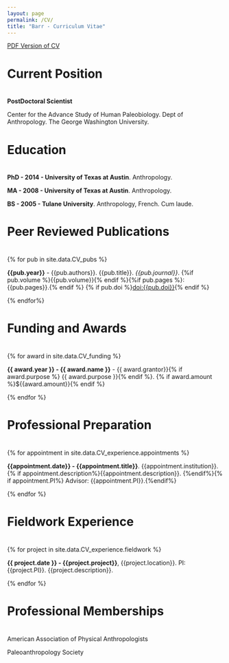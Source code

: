 ```yaml
---
layout: page
permalink: /CV/
title: "Barr - Curriculum Vitae"
---
```


<a href="{{site.baseurl}}/assets/CV/WAB_CV.pdf">PDF Version of CV</a>

<div id="CV-Content-To-Extract">

<h1 style="padding-bottom:20px;">Current Position</h1>

**PostDoctoral Scientist**

Center for the Advance Study of Human Paleobiology. Dept of Anthropology. The George Washington University. 

<h1 style="padding-bottom:20px;">Education</h1>

**PhD - 2014 - University of Texas at Austin**. Anthropology.

**MA - 2008 - University of Texas at Austin**. Anthropology. 

**BS - 2005 - Tulane University**. Anthropology, French. Cum laude.

<h1 style="padding-bottom:20px;">Peer Reviewed Publications</h1>

{% for pub in site.data.CV_pubs %}

**{{pub.year}}** - {{pub.authors}}. {{pub.title}}. *{{pub.journal}}*. {%if pub.volume %}{{pub.volume}}{% endif %}{%if pub.pages %}:{{pub.pages}}.{% endif %} {% if pub.doi %}[doi:{{pub.doi}}](http://dx.doi.org/{{pub.doi}}){% endif %}

{% endfor%}

<h1 style="padding-bottom:20px;">Funding and Awards</h1>

{% for award in site.data.CV_funding %}

**{{ award.year }} - {{ award.name }}** - {{ award.grantor}}{% if award.purpose %} {{ award.purpose }}{% endif %}. {% if award.amount %}${{award.amount}}{% endif %}

{% endfor %}

<h1 style="padding-bottom:20px;">Professional Preparation</h1>

{% for appointment in site.data.CV_experience.appointments %}

**{{appointment.date}} - {{appointment.title}}**. {{appointment.institution}}. {% if appointment.description%}{{appointment.description}}. {%endif%}{% if appointment.PI%} Advisor: {{appointment.PI}}.{%endif%}

{% endfor %}

<h1 style="padding-bottom:20px;">Fieldwork Experience</h1>

{% for project in site.data.CV_experience.fieldwork %}

**{{ project.date }} - {{project.project}}**, {{project.location}}. PI: {{project.PI}}. {{project.description}}.

{% endfor %}

<h1 style="padding-bottom:20px;">Professional Memberships</h1>

American Association of Physical Anthropologists

Paleoanthropology Society

</div> <!-- don't delete this div, it marks the content that will be extracted to make the PDF cv -->